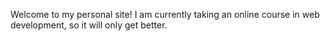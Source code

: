 Welcome to my personal site! I am currently taking an online course in web development, so it will only get better.
